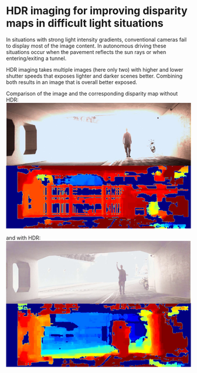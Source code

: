 # HDR imaging for improving disparity maps in difficult light situations

In situations with strong light intensity gradients, conventional cameras fail to display most of the image content. In autonomous driving these situations occur when the pavement reflects the sun rays or when entering/exiting a tunnel.

HDR imaging takes multiple images (here only two) with higher and lower shutter speeds that exposes lighter and darker scenes better. Combining both results in an image that is overall better exposed.

Comparison of the image and the corresponding disparity map without HDR:
![no_hdr](https://github.com/domi20u/Projects/blob/master/HDR-Depth-Imaging/hdr_off.png)

and with HDR:<br/>
![with_hdr](https://github.com/domi20u/Projects/blob/master/HDR-Depth-Imaging/hdr_on.png)
